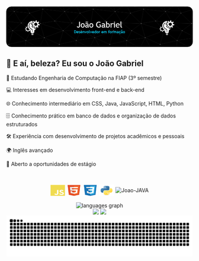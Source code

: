 ![Header](./github-image.png)


## 🤙 E aí, beleza? Eu sou o João Gabriel

🌱 Estudando Engenharia de Computação na FIAP (3º semestre)

💻 Interesses em desenvolvimento front-end e back-end

🌐 Conhecimento intermediário em CSS, Java, JavaScript, HTML, Python

🗄️ Conhecimento prático em banco de dados e organização de dados estruturados

🛠️ Experiência com desenvolvimento de projetos acadêmicos e pessoais

🌍 Inglês avançado

🚀 Aberto a oportunidades de estágio

<br>
<div align="center">
  <div style="display: inline_block"><br>
  <img align="center" alt="Joao-Js" height="30" width="40" src="https://raw.githubusercontent.com/devicons/devicon/master/icons/javascript/javascript-plain.svg">
  <img align="center" alt="Joao-HTML" height="30" width="40" src="https://raw.githubusercontent.com/devicons/devicon/master/icons/html5/html5-original.svg">
  <img align="center" alt="Joao-CSS" height="30" width="40" src="https://raw.githubusercontent.com/devicons/devicon/master/icons/css3/css3-original.svg">
  <img align="center" alt="Joao-Python" height="30" width="40" src="https://raw.githubusercontent.com/devicons/devicon/master/icons/python/python-original.svg">
  <img align="center" alt="Joao-JAVA" height="30" width="40" src="https://cdn.jsdelivr.net/gh/devicons/devicon@latest/icons/java/java-original.svg">
</div>

<br>

 <div align="center">
  <img src="https://github-readme-stats.vercel.app/api/top-langs?username=joaogabriel365&locale=en&hide_title=false&layout=compact&card_width=320&langs_count=5&theme=dracula&hide_border=false&order=2" height="185" alt="languages graph"  />
</div>

<div> 
  <a href="https://www.instagram.com/jaogabriell__/" target="_blank">
    <img src="https://img.shields.io/badge/-Instagram-%23E4405F?style=for-the-badge&logo=instagram&logoColor=white"></a>
  <a href="www.linkedin.com/in/joão-gabriel-de-bortoli-ribeiro" target="_blank">
   <img src="https://img.shields.io/badge/-LinkedIn-%230077B5?style=for-the-badge&logo=linkedin&logoColor=white"></a>
</div>

  <source media="(prefers-color-scheme: dark)" srcset="https://raw.githubusercontent.com/joaogabriel365/joaogabriel365/output/github-contribution-grid-snake-dark.svg">
  <source media="(prefers-color-scheme: light)" srcset="https://raw.githubusercontent.com/joaogabriel365/joaogabriel365/output/github-contribution-grid-snake-dark.svg">
  <img align="center" alt="github contribution grid snake animation" src="https://raw.githubusercontent.com/joaogabriel365/joaogabriel365/output/github-contribution-grid-snake.svg">
</picture>
   

            
        
          
          
